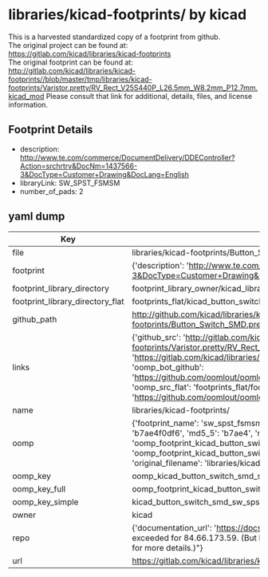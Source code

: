 # libraries/kicad-footprints/ by kicad  
This is a harvested standardized copy of a footprint from github.  
The original project can be found at:  
https://gitlab.com/kicad/libraries/kicad-footprints  
The original footprint can be found at:
http://gitlab.com/kicad/libraries/kicad-footprints//blob/master/tmp/libraries/kicad-footprints/Varistor.pretty/RV_Rect_V25S440P_L26.5mm_W8.2mm_P12.7mm.kicad_mod
Please consult that link for additional, details, files, and license information.  
## Footprint Details
* description: http://www.te.com/commerce/DocumentDelivery/DDEController?Action=srchrtrv&DocNm=1437566-3&DocType=Customer+Drawing&DocLang=English  
* libraryLink: SW_SPST_FSMSM  
* number_of_pads: 2  
## yaml dump  
| Key | Value |  
| --- | --- |  
| file | libraries/kicad-footprints/Button_Switch_SMD.pretty/SW_SPST_FSMSM.kicad_mod |  
| footprint | {'description': 'http://www.te.com/commerce/DocumentDelivery/DDEController?Action=srchrtrv&DocNm=1437566-3&DocType=Customer+Drawing&DocLang=English', 'libraryLink': 'SW_SPST_FSMSM', 'number_of_pads': 2} |  
| footprint_library_directory | footprint_library_owner/kicad_libraries/kicad-footprints/ |  
| footprint_library_directory_flat | footprints_flat/kicad_button_switch_smd_sw_spst_fsmsm/working |  
| github_path | http://github.com/kicad/libraries/kicad-footprints//blob/master/tmp/libraries/kicad-footprints/Button_Switch_SMD.pretty/SW_SPST_FSMSM.kicad_mod |  
| links | {'github_src': 'http://gitlab.com/kicad/libraries/kicad-footprints//blob/master/tmp/libraries/kicad-footprints/Varistor.pretty/RV_Rect_V25S440P_L26.5mm_W8.2mm_P12.7mm.kicad_mod', 'github_src_repo': 'https://gitlab.com/kicad/libraries/kicad-footprints', 'oomp_bot': 'footprints/kicad_button_switch_smd_sw_spst_fsmsm/working', 'oomp_bot_github': 'https://github.com/oomlout/oomlout_oomp_footprint_bot/tree/main/footprints/kicad_button_switch_smd_sw_spst_fsmsm/working', 'oomp_src_flat': 'footprints_flat/footprints_flat/kicad_button_switch_smd_sw_spst_fsmsm/working', 'oomp_src_flat_github': 'https://github.com/oomlout/oomlout_oomp_footprint_src/tree/main/footprints_flat/kicad_button_switch_smd_sw_spst_fsmsm/working'} |  
| name | libraries/kicad-footprints/ |  
| oomp | {'footprint_name': 'sw_spst_fsmsm', 'library_name': 'button_switch_smd', 'md5': 'b7ae4f0df67039bfb7548fbeb5ab1e29', 'md5_10': 'b7ae4f0df6', 'md5_5': 'b7ae4', 'md5_6': 'b7ae4f', 'oomp_key': 'oomp_kicad_button_switch_smd_sw_spst_fsmsm', 'oomp_key_extra': 'oomp_footprint_kicad_button_switch_smd_sw_spst_fsmsm', 'oomp_key_full': 'oomp_footprint_kicad_button_switch_smd_sw_spst_fsmsm_b7ae4f', 'oomp_key_simple': 'kicad_button_switch_smd_sw_spst_fsmsm', 'original_filename': 'libraries/kicad-footprints/Button_Switch_SMD.pretty/SW_SPST_FSMSM.kicad_mod', 'owner_name': 'kicad'} |  
| oomp_key | oomp_kicad_button_switch_smd_sw_spst_fsmsm |  
| oomp_key_full | oomp_footprint_kicad_button_switch_smd_sw_spst_fsmsm |  
| oomp_key_simple | kicad_button_switch_smd_sw_spst_fsmsm |  
| owner | kicad |  
| repo | {'documentation_url': 'https://docs.github.com/rest/overview/resources-in-the-rest-api#rate-limiting', 'message': "API rate limit exceeded for 84.66.173.59. (But here's the good news: Authenticated requests get a higher rate limit. Check out the documentation for more details.)"} |  
| url | https://gitlab.com/kicad/libraries/kicad-footprints |  

